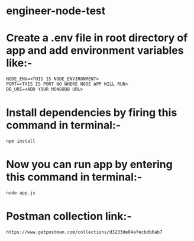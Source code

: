 # engineer-node-test

# Create a .env file in root directory of app and add environment variables like:-

    NODE_ENV=<THIS IS NODE_ENVIRONMENT>
    PORT=<THIS IS PORT NO WHERE NODE APP WILL RUN>
    DB_URI=<ADD YOUR MONGODB URL>

# Install dependencies by firing this command in terminal:-

    npm install

# Now you can run app by entering this command in terminal:-

    node app.js

# Postman collection link:-

    https://www.getpostman.com/collections/d3233de04afecbdb6ab7
